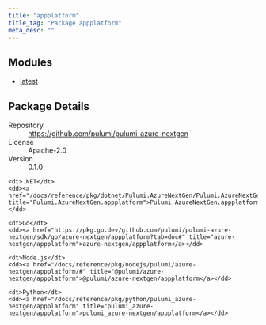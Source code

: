 ```yaml
---
title: "appplatform"
title_tag: "Package appplatform"
meta_desc: ""
---
```


<!-- WARNING: this file was generated by Pulumi Docs Generator. -->
<!-- Do not edit by hand unless you're certain you know what you are doing! -->



<h2 id="modules">Modules</h2>
<ul class="api">
    <li><a href="latest/" title="latest"><span class="symbol module"></span>latest</a></li>
</ul>

<h2 id="package-details">Package Details</h2>
<dl class="package-details">
	<dt>Repository</dt>
	<dd><a href="https://github.com/pulumi/pulumi-azure-nextgen">https://github.com/pulumi/pulumi-azure-nextgen</a></dd>
	<dt>License</dt>
	<dd>Apache-2.0</dd>
	<dt>Version</dt>
	<dd>0.1.0</dd>
</dl>



<dl class="tabular">

    <dt>.NET</dt>
    <dd><a href="/docs/reference/pkg/dotnet/Pulumi.AzureNextGen/Pulumi.AzureNextGen.appplatform.html" title="Pulumi.AzureNextGen.appplatform">Pulumi.AzureNextGen.appplatform</a></dd>

    <dt>Go</dt>
    <dd><a href="https://pkg.go.dev/github.com/pulumi/pulumi-azure-nextgen/sdk/go/azure-nextgen/appplatform?tab=doc#" title="azure-nextgen/appplatform">azure-nextgen/appplatform</a></dd>

    <dt>Node.js</dt>
    <dd><a href="/docs/reference/pkg/nodejs/pulumi/azure-nextgen/appplatform/#" title="@pulumi/azure-nextgen/appplatform">@pulumi/azure-nextgen/appplatform</a></dd>

    <dt>Python</dt>
    <dd><a href="/docs/reference/pkg/python/pulumi_azure-nextgen/appplatform" title="pulumi_azure-nextgen/appplatform">pulumi_azure-nextgen/appplatform</a></dd>

</dl>

